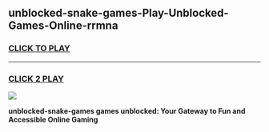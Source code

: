 
## unblocked-snake-games-Play-Unblocked-Games-Online-rrmna
<h3>
<a href="https://premium76.site?title=unblocked-snake-games&ref=25A">CLICK TO PLAY</a></h3>
<hr>

<h3>
<a href="https://premium76.site?title=unblocked-snake-games&ref=25A">CLICK 2 PLAY</a>
  
</h3>

<a href="https://premium76.site?title=unblocked-snake-games&ref=25A"><img src="https://clearcache.store/games.png"></a>


**unblocked-snake-games games unblocked: Your Gateway to Fun and Accessible Online Gaming**
